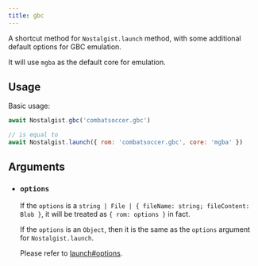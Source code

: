 ```yaml
---
title: gbc
---
```


A shortcut method for `Nostalgist.launch` method, with some additional default options for GBC emulation.

It will use `mgba` as the default core for emulation.

## Usage
Basic usage:
```js
await Nostalgist.gbc('combatsoccer.gbc')

// is equal to
await Nostalgist.launch({ rom: 'combatsoccer.gbc', core: 'mgba' })
```

## Arguments
+ ### `options`
  If the `options` is a `string | File | { fileName: string; fileContent: Blob }`, it will be treated as `{ rom: options }` in fact.

  If the `options` is an `Object`, then it is the same as the `options` argument for `Nostalgist.launch`.

  Please refer to [launch#options](/apis/launch/#options).

